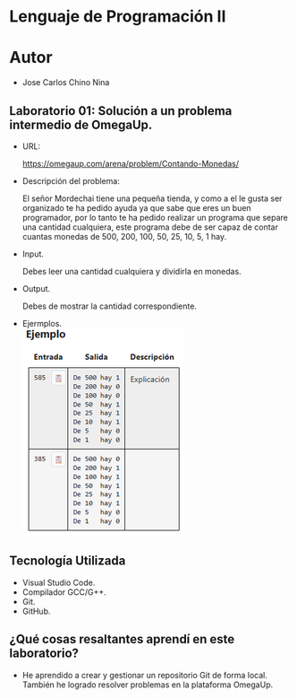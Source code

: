 # Lenguaje de Programación II

# Autor
- Jose Carlos Chino Nina

## Laboratorio 01: Solución a un problema intermedio de OmegaUp.
- URL:
  
  https://omegaup.com/arena/problem/Contando-Monedas/
  
- Descripción del problema:
  
  El señor Mordechai tiene una pequeña tienda, y como a el le gusta ser organizado te ha pedido ayuda ya que sabe que eres un buen programador, por lo tanto te ha pedido realizar un programa que separe una cantidad cualquiera, este programa debe de ser capaz de contar cuantas monedas de 500, 200, 100, 50, 25, 10, 5, 1 hay.

- Input.

  Debes leer una cantidad cualquiera y dividirla en monedas.

- Output.

  Debes de mostrar la cantidad correspondiente.
  
- Ejermplos.  
  ![Error al cargar imagen](Ejemplo.png)
## Tecnología Utilizada
- Visual Studio Code.
- Compilador GCC/G++.
- Git.
- GitHub.

## ¿Qué cosas resaltantes aprendí en este laboratorio?
- He aprendido a crear y gestionar un repositorio Git de forma local. También he logrado resolver problemas en la plataforma OmegaUp.


